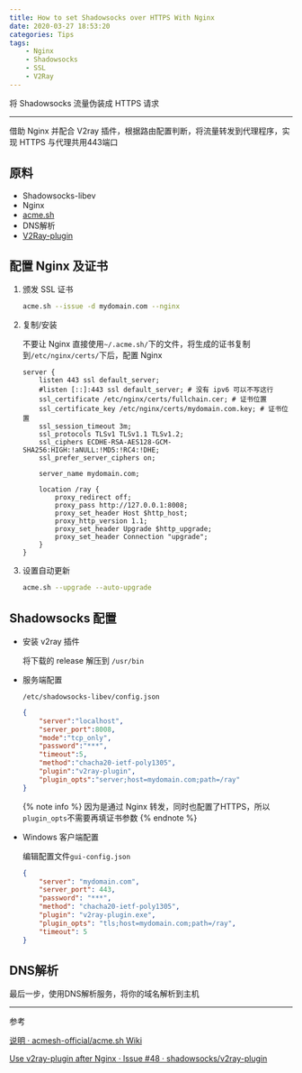 ```yaml
---
title: How to set Shadowsocks over HTTPS With Nginx
date: 2020-03-27 18:53:20
categories: Tips
tags:
    - Nginx
    - Shadowsocks
    - SSL
    - V2Ray
---
```


将 Shadowsocks 流量伪装成 HTTPS 请求
<!-- more -->

---
借助 Nginx 并配合 V2ray 插件，根据路由配置判断，将流量转发到代理程序，实现 HTTPS 与代理共用443端口

## 原料

- Shadowsocks-libev
- Nginx
- [acme.sh](https://github.com/acmesh-official/acme.sh)
- DNS解析
- [V2Ray-plugin](https://github.com/shadowsocks/v2ray-plugin/releases)

## 配置 Nginx 及证书

1. 颁发 SSL 证书

    ```bash
    acme.sh --issue -d mydomain.com --nginx
    ```

2. 复制/安装

    不要让 Nginx 直接使用`~/.acme.sh/`下的文件，将生成的证书复制到`/etc/nginx/certs/`下后，配置 Nginx

    ```nginx
    server {
        listen 443 ssl default_server;
        #listen [::]:443 ssl default_server; # 没有 ipv6 可以不写这行
        ssl_certificate /etc/nginx/certs/fullchain.cer; # 证书位置
        ssl_certificate_key /etc/nginx/certs/mydomain.com.key; # 证书位置
        ssl_session_timeout 3m;
        ssl_protocols TLSv1 TLSv1.1 TLSv1.2;
        ssl_ciphers ECDHE-RSA-AES128-GCM-SHA256:HIGH:!aNULL:!MD5:!RC4:!DHE;
        ssl_prefer_server_ciphers on;

        server_name mydomain.com;

        location /ray {
            proxy_redirect off;
            proxy_pass http://127.0.0.1:8008;
            proxy_set_header Host $http_host;
            proxy_http_version 1.1;
            proxy_set_header Upgrade $http_upgrade;
            proxy_set_header Connection "upgrade";
        }
    }
    ```

3. 设置自动更新

    ```bash
    acme.sh --upgrade --auto-upgrade
    ```

## Shadowsocks 配置

- 安装 v2ray 插件

    将下载的 release 解压到 `/usr/bin`

- 服务端配置

    `/etc/shadowsocks-libev/config.json`

    ```json
    {
        "server":"localhost",
        "server_port":8008,
        "mode":"tcp_only",
        "password":"***",
        "timeout":5,
        "method":"chacha20-ietf-poly1305",
        "plugin":"v2ray-plugin",
        "plugin_opts":"server;host=mydomain.com;path=/ray"
    }
    ```

    {% note info %}
    因为是通过 Nginx 转发，同时也配置了HTTPS，所以`plugin_opts`不需要再填证书参数
    {% endnote %}

- Windows 客户端配置

    编辑配置文件`gui-config.json`

    ```json
    {
        "server": "mydomain.com",
        "server_port": 443,
        "password": "***",
        "method": "chacha20-ietf-poly1305",
        "plugin": "v2ray-plugin.exe",
        "plugin_opts": "tls;host=mydomain.com;path=/ray",
        "timeout": 5
    }
    ```

## DNS解析

最后一步，使用DNS解析服务，将你的域名解析到主机

---

参考

[说明 · acmesh-official/acme.sh Wiki](https://github.com/acmesh-official/acme.sh/wiki/%E8%AF%B4%E6%98%8E)

[Use v2ray-plugin after Nginx · Issue #48 · shadowsocks/v2ray-plugin](https://github.com/shadowsocks/v2ray-plugin/issues/48)
